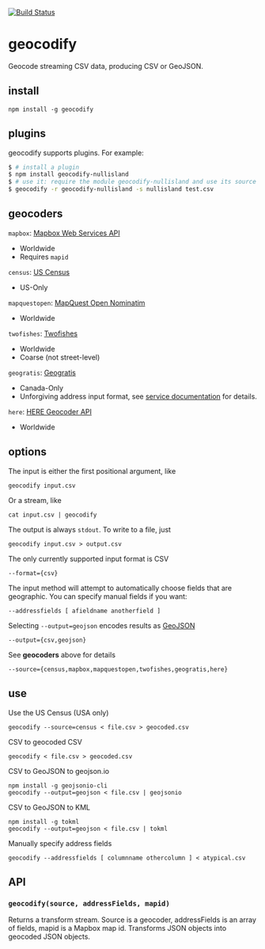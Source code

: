 [![Build Status](https://travis-ci.org/tmcw/geocodify.svg)](https://travis-ci.org/tmcw/geocodify)

# geocodify

Geocode streaming CSV data, producing CSV or GeoJSON.

## install

    npm install -g geocodify

## plugins

geocodify supports plugins. For example:

```sh
$ # install a plugin
$ npm install geocodify-nullisland
$ # use it: require the module geocodify-nullisland and use its source
$ geocodify -r geocodify-nullisland -s nullisland test.csv
```

## geocoders

`mapbox`: [Mapbox Web Services API](https://www.mapbox.com/developers/api/)

* Worldwide
* Requires `mapid`

`census`: [US Census](http://geocoding.geo.census.gov/geocoder/Geocoding_Services_API.pdf)

* US-Only

`mapquestopen`: [MapQuest Open Nominatim](http://open.mapquestapi.com/nominatim/)

* Worldwide

`twofishes`: [Twofishes](http://demo.twofishes.net/)

* Worldwide
* Coarse (not street-level)

`geogratis`: [Geogratis](http://geogratis.gc.ca/site/eng/geoloc)

* Canada-Only
* Unforgiving address input format, see [service documentation](http://geogratis.gc.ca/site/eng/geoloc) for details.

`here`: [HERE Geocoder API](https://developer.here.com/documentation/geocoder/topics/what-is.html)

* Worldwide

## options

The input is either the first positional argument, like

    geocodify input.csv

Or a stream, like

    cat input.csv | geocodify

The output is always `stdout`. To write to a file, just

    geocodify input.csv > output.csv

The only currently supported input format is CSV

    --format={csv}

The input method will attempt to automatically choose fields that are
geographic. You can specify manual fields if you want:

    --addressfields [ afieldname anotherfield ]

Selecting `--output=geojson` encodes results as [GeoJSON](http://geojson.org/)

    --output={csv,geojson}

See **geocoders** above for details

    --source={census,mapbox,mapquestopen,twofishes,geogratis,here}

## use

Use the US Census (USA only)

    geocodify --source=census < file.csv > geocoded.csv

CSV to geocoded CSV

    geocodify < file.csv > geocoded.csv

CSV to GeoJSON to geojson.io

    npm install -g geojsonio-cli
    geocodify --output=geojson < file.csv | geojsonio

CSV to GeoJSON to KML

    npm install -g tokml
    geocodify --output=geojson < file.csv | tokml

Manually specify address fields

    geocodify --addressfields [ columnname othercolumn ] < atypical.csv

## API

### `geocodify(source, addressFields, mapid)`

Returns a transform stream. Source is a geocoder, addressFields is an
array of fields, mapid is a Mapbox map id. Transforms JSON objects
into geocoded JSON objects.
